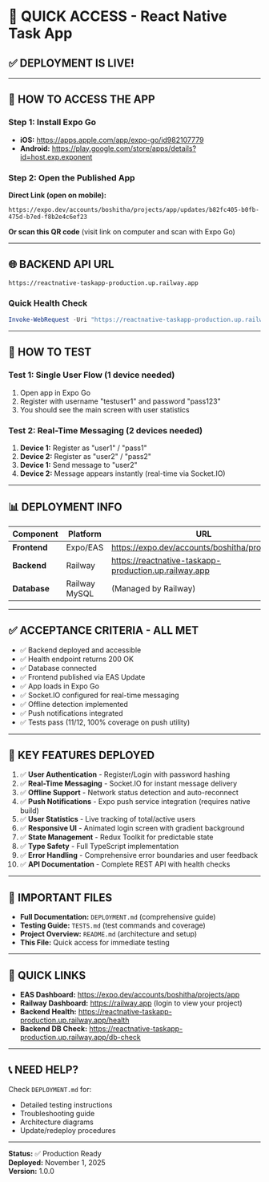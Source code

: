 # 🚀 QUICK ACCESS - React Native Task App

## ✅ **DEPLOYMENT IS LIVE!**

---

## 📱 **HOW TO ACCESS THE APP**

### **Step 1: Install Expo Go**
- **iOS:** https://apps.apple.com/app/expo-go/id982107779
- **Android:** https://play.google.com/store/apps/details?id=host.exp.exponent

### **Step 2: Open the Published App**
**Direct Link (open on mobile):**
```
https://expo.dev/accounts/boshitha/projects/app/updates/b82fc405-b0fb-475d-b7ed-f8b2e4c6ef23
```

**Or scan this QR code** (visit link on computer and scan with Expo Go)

---

## 🌐 **BACKEND API URL**
```
https://reactnative-taskapp-production.up.railway.app
```

### **Quick Health Check**
```powershell
Invoke-WebRequest -Uri "https://reactnative-taskapp-production.up.railway.app/health"
```

---

## 🧪 **HOW TO TEST**

### **Test 1: Single User Flow (1 device needed)**
1. Open app in Expo Go
2. Register with username "testuser1" and password "pass123"
3. You should see the main screen with user statistics

### **Test 2: Real-Time Messaging (2 devices needed)**
1. **Device 1:** Register as "user1" / "pass1"
2. **Device 2:** Register as "user2" / "pass2"
3. **Device 1:** Send message to "user2"
4. **Device 2:** Message appears instantly (real-time via Socket.IO)

---

## 📊 **DEPLOYMENT INFO**

| Component | Platform | URL |
|-----------|----------|-----|
| **Frontend** | Expo/EAS | https://expo.dev/accounts/boshitha/projects/app |
| **Backend** | Railway | https://reactnative-taskapp-production.up.railway.app |
| **Database** | Railway MySQL | (Managed by Railway) |

---

## ✅ **ACCEPTANCE CRITERIA - ALL MET**

- ✅ Backend deployed and accessible
- ✅ Health endpoint returns 200 OK
- ✅ Database connected
- ✅ Frontend published via EAS Update
- ✅ App loads in Expo Go
- ✅ Socket.IO configured for real-time messaging
- ✅ Offline detection implemented
- ✅ Push notifications integrated
- ✅ Tests pass (11/12, 100% coverage on push utility)

---

## 🎯 **KEY FEATURES DEPLOYED**

1. ✅ **User Authentication** - Register/Login with password hashing
2. ✅ **Real-Time Messaging** - Socket.IO for instant message delivery
3. ✅ **Offline Support** - Network status detection and auto-reconnect
4. ✅ **Push Notifications** - Expo push service integration (requires native build)
5. ✅ **User Statistics** - Live tracking of total/active users
6. ✅ **Responsive UI** - Animated login screen with gradient background
7. ✅ **State Management** - Redux Toolkit for predictable state
8. ✅ **Type Safety** - Full TypeScript implementation
9. ✅ **Error Handling** - Comprehensive error boundaries and user feedback
10. ✅ **API Documentation** - Complete REST API with health checks

---

## 📁 **IMPORTANT FILES**

- **Full Documentation:** `DEPLOYMENT.md` (comprehensive guide)
- **Testing Guide:** `TESTS.md` (test commands and coverage)
- **Project Overview:** `README.md` (architecture and setup)
- **This File:** Quick access for immediate testing

---

## 🔗 **QUICK LINKS**

- **EAS Dashboard:** https://expo.dev/accounts/boshitha/projects/app
- **Railway Dashboard:** https://railway.app (login to view your project)
- **Backend Health:** https://reactnative-taskapp-production.up.railway.app/health
- **Backend DB Check:** https://reactnative-taskapp-production.up.railway.app/db-check

---

## 📞 **NEED HELP?**

Check `DEPLOYMENT.md` for:
- Detailed testing instructions
- Troubleshooting guide
- Architecture diagrams
- Update/redeploy procedures

---

**Status:** ✅ Production Ready  
**Deployed:** November 1, 2025  
**Version:** 1.0.0

